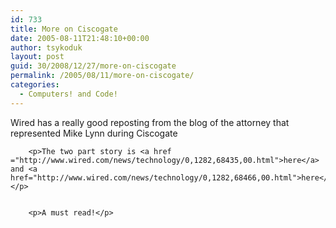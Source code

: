 ```yaml
---
id: 733
title: More on Ciscogate
date: 2005-08-11T21:48:10+00:00
author: tsykoduk
layout: post
guid: 30/2008/12/27/more-on-ciscogate
permalink: /2005/08/11/more-on-ciscogate/
categories:
  - Computers! and Code!
---
```

<p>Wired has a really good reposting from the blog of the attorney that represented Mike Lynn during Ciscogate</p>


		<p>The two part story is <a href ="http://www.wired.com/news/technology/0,1282,68435,00.html">here</a> and <a href="http://www.wired.com/news/technology/0,1282,68466,00.html">here</a>.</p>


		<p>A must read!</p>